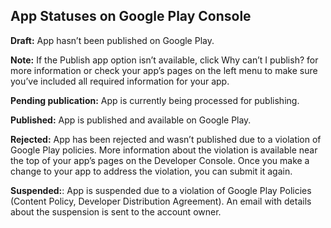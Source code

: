 ## App Statuses on Google Play Console

**Draft:** App hasn’t been published on Google Play.

**Note:** If the Publish app option isn’t available, click Why can’t I publish? for more information or check your app’s pages on the left menu to make sure you’ve included all required information for your app.

**Pending publication:** App is currently being processed for publishing.

**Published:** App is published and available on Google Play.

**Rejected:** App has been rejected and wasn’t published due to a violation of Google Play policies. More information about the violation is available near the top of your app’s pages on the Developer Console. Once you make a change to your app to address the violation, you can submit it again.

**Suspended:**: App is suspended due to a violation of Google Play Policies (Content Policy, Developer Distribution Agreement). An email with details about the suspension is sent to the account owner.
